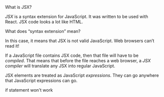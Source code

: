 What is JSX?

*JSX* is a syntax extension for JavaScript. It was written to be used with React. JSX code looks a lot like HTML.

What does “syntax extension” mean?

In this case, it means that JSX is not valid JavaScript. Web browsers can’t read it!

If a JavaScript file contains JSX code, then that file will have to be *compiled*. That means that before the file reaches a web browser, a *JSX compiler* will translate any JSX into regular JavaScript.

JSX elements are treated as JavaScript *expressions*. They can go anywhere that JavaScript expressions can go.

if statement won't work